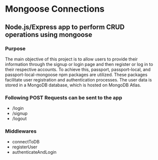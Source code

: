 # Mongoose Connections

## Node.js/Express app to perform CRUD operations using mongoose

### Purpose
The main objective of this project is to allow users to provide their information through the signup or login page and then register or log in to their respective accounts. To achieve this, passport, passport-local, and passport-local-mongoose npm packages are utilized. These packages facilitate user registration and authentication processes. The user data is stored in a MongoDB database, which is hosted on MongoDB Atlas.

### Following POST Requests can be sent to the app
* /login
* /signup
* /logout

### Middlewares
* connectToDB
* registerUser
* authenticateAndLogin
